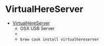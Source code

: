 # VirtualHereServer
- [VirtualHereServer](https://www.virtualhere.com/osx_server_software)
  -  OSX USB Server
  - 
  - `brew cask install virtualhereserver`
